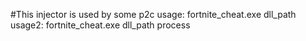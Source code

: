 #This injector is used by some p2c
usage: fortnite_cheat.exe dll_path
usage2: fortnite_cheat.exe dll_path process
